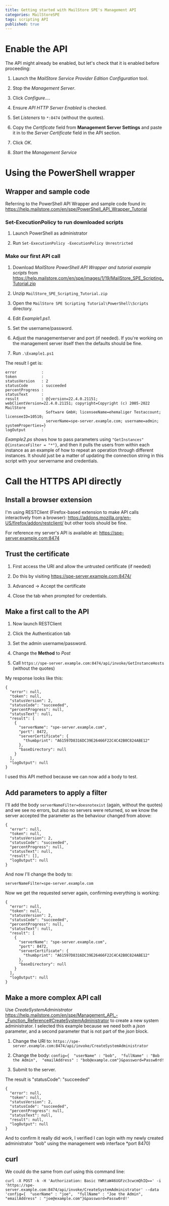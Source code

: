 ```yaml
---
title: Getting started with MailStore SPE's Management API
categories: MailStoreSPE
tags: scripting API
published: true
--- 
```

# Enable the API

The API might already be enabled, but let's check that it is enabled before proceeding: 

1. Launch the *MailStore Service Provider Edition Configuration* tool.

2. Stop the *Management Server*.

3. Click *Configure...*.

4. Ensure *API HTTP Server Enabled* is checked.

5. Set *Listeners* to `*:8474` (without the quotes).

6. Copy the *Certificate* field from **Management Server Settings** and paste it in to the *Server Certificate* field in the API section.

7. Click *OK*.

8. *Start* the *Management Service*


# Using the PowerShell wrapper

## Wrapper and sample code

Referring to the PowerShell API Wrapper and sample code found in: <https://help.mailstore.com/en/spe/PowerShell_API_Wrapper_Tutorial>

### Set-ExecutionPolicy to run downloaded scripts

1.  Launch PowerShell as administrator

2.  Run `Set-ExecutionPolicy -ExecutionPolicy Unrestricted`

### Make our first API call

1.  Download *MailStore PowerShell API Wrapper and tutorial example scripts* from https://help.mailstore.com/en/spe/images/1/19/MailStore_SPE_Scripting_Tutorial.zip

2. Unzip `MailStore_SPE_Scripting_Tutorial.zip`

3.  Open the `MailStore SPE Scripting Tutorial\PowerShell\Scripts` directory.

4.  Edit *Example1.ps1*.

5.  Set the username/password.

6.  Adjust the managementserver and port (if needed). If you're working on the management server itself then the defaults should be fine.

7.  Run `.\Example1.ps1`

The result I get is:

    error           :
    token           :
    statusVersion   : 2
    statusCode      : succeeded
    percentProgress :
    statusText      :
    result          : @{version=22.4.0.21151; webClientVersion=22.4.0.21151; copyright=Copyright (c) 2005-2022 MailStore
                      Software GmbH; licenseeName=ehemaliger Testaccount; licenseeID=10510;
                      serverName=spe-server.example.com; username=admin; systemProperties=}
    logOutput       :

*Example2.ps* shows how to pass parameters using `"GetInstances" @{instanceFilter = "*"}`, and then it pulls the users from within each instance as an example of how to repeat an operation through different instances. It should just be a matter of updating the connection string in this script with your servername and credentials.

# Call the HTTPS API directly

## Install a browser extension

I'm using RESTClient (Firefox-based extension to make API calls interactively from a browser): <https://addons.mozilla.org/en-US/firefox/addon/restclient/> but other tools should be fine.

For reference my server's API is available at:
<https://spe-server.example.com:8474>

## Trust the certificate

1.  First access the URI and allow the untrusted certificate (if needed)

2.  Do this by visiting <https://spe-server.example.com:8474/>

3.  Advanced -> Accept the certificate

4.  Close the tab when prompted for credentials.

## Make a first call to the API

1.  Now launch RESTClient

2.  Click the Authentication tab

3.  Set the admin username/password.

4.  Change the **Method** to *Post*

5.  Call `https://spe-server.example.com:8474/api/invoke/GetInstanceHosts` (without the quotes)

My response looks like this:

    {
      "error": null,
      "token": null,
      "statusVersion": 2,
      "statusCode": "succeeded",
      "percentProgress": null,
      "statusText": null,
      "result": [
        {
          "serverName": "spe-server.example.com",
          "port": 8472,
          "serverCertificate": {
            "thumbprint": "A61597D8316DC39E26466F22C4C42B0C824ABE12"
          },
          "baseDirectory": null
        }
      ],
      "logOutput": null
    }

I used this API method because we can now add a body to test.

## Add parameters to apply a filter

I'll add the body `serverNameFilter=doesnotexist` (again, without the quotes) and we see no errors, but also no servers were returned, so we know the server accepted the parameter as the behaviour changed from above:

    {
      "error": null,
      "token": null,
      "statusVersion": 2,
      "statusCode": "succeeded",
      "percentProgress": null,
      "statusText": null,
      "result": [],
      "logOutput": null
    }

And now I'll change the body to:

`serverNameFilter=spe-server.example.com`

Now we get the requested server again, confirming everything is working:

    {
      "error": null,
      "token": null,
      "statusVersion": 2,
      "statusCode": "succeeded",
      "percentProgress": null,
      "statusText": null,
      "result": [
        {
          "serverName": "spe-server.example.com",
          "port": 8472,
          "serverCertificate": {
            "thumbprint": "A61597D8316DC39E26466F22C4C42B0C824ABE12"
          },
          "baseDirectory": null
        }
      ],
      "logOutput": null
    }

## Make a more complex API call

Use *CreateSystemAdministrator* https://help.mailstore.com/en/spe/Management_API_-_Function_Reference#CreateSystemAdministrator to create a new system administrator. I selected this example because we need both a *json* parameter, and a second parameter that is not part of the *json* block.

1. Change the URI to: 
`https://spe-server.example.com:8474/api/invoke/CreateSystemAdministrator`

2. Change the body: 
`config={  "userName" : "bob",  "fullName" : "Bob the Admin",  "emailAddress" : "bob@example.com"}&password=Passw0rd!`

3. Submit to the server.


The result is "statusCode": "succeeded"

    {
      "error": null,
      "token": null,
      "statusVersion": 2,
      "statusCode": "succeeded",
      "percentProgress": null,
      "statusText": null,
      "result": null,
      "logOutput": null
    }

And to confirm it really did work, I verified I can login with my newly created administrator "bob" using the management web interface \*port 8470)

## curl

We could do the same from *curl* using this command line:

`curl -X POST -k -H 'Authorization: Basic YWRtaW46UGFzc3cwcmQhIQ==' -i 'https://spe-server.example.com:8474/api/invoke/CreateSystemAdministrator' --data 'config={  "userName" : "joe",  "fullName" : "Joe the Admin",  "emailAddress" : "joe@example.com"}&password=Passw0rd!'`

